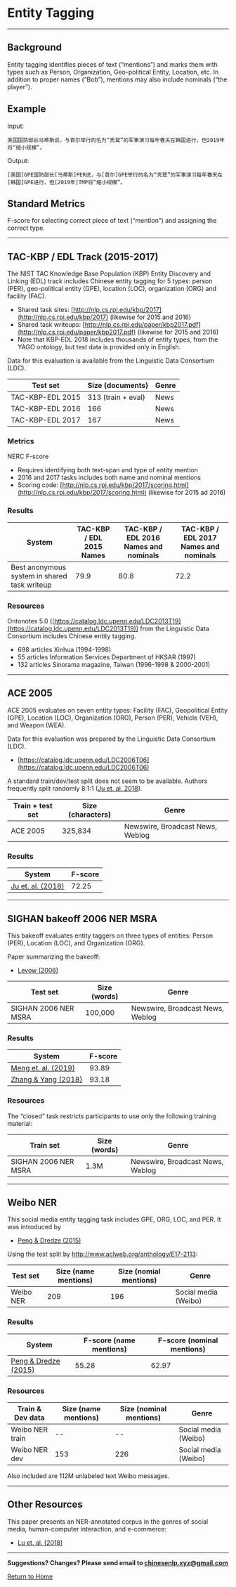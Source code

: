 # Entity Tagging

---

## Background

Entity tagging identifies pieces of text (“mentions”) and marks them with types such as Person, Organization, Geo-political Entity, Location, etc.  In addition to proper names (“Bob”), mentions may also include nominals (“the player”).

## Example

Input:

```
美国国防部长马蒂斯说，与首尔举行的名为“秃鹫”的军事演习每年春天在韩国进行，但2019年将“缩小规模”。
```

Output:

```
[美国]GPE国防部长[马蒂斯]PER说，与[首尔]GPE举行的名为“秃鹫”的军事演习每年春天在[韩国]GPE进行，但[2019年]TMP将“缩小规模”。
```

## Standard Metrics

F-score for selecting correct piece of text (“mention”) and assigning the correct type.



---

## TAC-KBP / EDL Track (2015-2017)

The NIST TAC Knowledge Base Population (KBP) Entity Discovery and Linking (EDL) track includes Chinese entity tagging for 5 types: person (PER), geo-political entity (GPE), location (LOC), organization (ORG) and facility (FAC).
* Shared task sites: [http://nlp.cs.rpi.edu/kbp/2017](http://nlp.cs.rpi.edu/kbp/2017) (likewise for 2015 and 2016)
* Shared task writeups: [http://nlp.cs.rpi.edu/paper/kbp2017.pdf](http://nlp.cs.rpi.edu/paper/kbp2017.pdf) (likewise for 2015 and 2016)
* Note that KBP-EDL 2018 includes thousands of entity types, from the YAGO ontology, but test data is provided only in English.

Data for this evaluation is available from the Linguistic Data Consortium (LDC).

| Test set | Size (documents) | Genre | 
| --- | --- | --- |
| TAC-KBP-EDL 2015| 313 (train + eval) | News 
| TAC-KBP-EDL 2016 | 166 | News |
| TAC-KBP-EDL 2017 | 167 | News |
  
  
  
### Metrics

NERC F-score
* Requires identifying both text-span and type of entity mention
* 2016 and 2017 tasks includes both name and nominal mentions
* Scoring code: [http://nlp.cs.rpi.edu/kbp/2017/scoring.html](http://nlp.cs.rpi.edu/kbp/2017/scoring.html) (likewise for 2015 ad 2016)


### Results

| System | TAC-KBP / EDL 2015 Names | TAC-KBP / EDL 2016 Names and nominals | TAC-KBP / EDL 2017 Names and nominals |
| --- | --- | --- | --- |
| Best anonymous system in shared task writeup| 79.9 | 80.8 | 72.2 |
 
### Resources

Ontonotes 5.0 ([https://catalog.ldc.upenn.edu/LDC2013T19](https://catalog.ldc.upenn.edu/LDC2013T19)) from the Linguistic Data Consortium includes Chinese entity tagging.
* 698 articles Xinhua (1994-1998)
* 55 articles Information Services Department of HKSAR (1997)
* 132 articles Sinorama magazine, Taiwan (1996-1998 & 2000-2001)


---

## ACE 2005

ACE 2005 evaluates on seven entity types: Facility (FAC), Geopolitical Entity (GPE), Location (LOC), Organization (ORG), Person (PER), Vehicle (VEH), and Weapon (WEA).

Data for this evaluation was prepared by the Linguistic Data Consortium (LDC).
* [https://catalog.ldc.upenn.edu/LDC2006T06](https://catalog.ldc.upenn.edu/LDC2006T06)

A standard train/dev/test split does not seem to be available.  Authors frequently split randomly 8:1:1 ([Ju et. al. 2018](http://www.aclweb.org/anthology/N18-1131)).

  
| Train + test set| Size (characters) | Genre |
| --- | --- | --- |
| ACE 2005| 325,834 | Newswire, Broadcast News, Weblog |
  

### Results

| System | F-score |
| --- | --- |
| [Ju et. al. (2018)](http://www.aclweb.org/anthology/N18-1131) | 72.25 | 


---

## SIGHAN bakeoff 2006 NER MSRA

This bakeoff evaluates entity taggers on three types of entities: Person (PER), Location (LOC), and Organization (ORG).

Paper summarizing the bakeoff:
* [Levow (2006)](http://acl-arc.comp.nus.edu.sg/archives/acl-arc-090501d4/data/pdf/anthology-PDF/W/W06/W06-0115.pdf) 
  
| Test set | Size (words) | Genre | 
| --- | --- | --- |
| SIGHAN 2006 NER MSRA | 100,000 | Newswire, Broadcast News, Weblog |
  
### Results

| System | F-score |
| --- | --- | 
| [Meng et. al. (2019)](https://arxiv.org/abs/1901.10125) | 93.89 | 
| [Zhang & Yang (2018)](http://aclweb.org/anthology/P18-1144) | 93.18 |
 
### Resources 

The “closed” task restricts participants to use only the following training material:

| Train set | Size (words) | Genre |
| --- | --- | --- |
| SIGHAN 2006 NER MSRA | 1.3M  | Newswire, Broadcast News, Weblog |


---

## Weibo NER

This social media entity tagging task includes GPE, ORG, LOC, and PER.  It was introduced by
* [Peng & Dredze (2015)](https://aclweb.org/anthology/D15-1064)

Using the test split by http://www.aclweb.org/anthology/E17-2113:
  
| Test set | Size (name mentions) | Size (nomial mentions) | Genre |
| --- | --- | --- | --- |
| Weibo NER | 209 | 196 | Social media (Weibo) |
  

### Results

| System | F-score (name mentions) | F-score (nominal mentions) |
| --- | --- | --- |
| [Peng & Dredze (2015)](https://www.cs.jhu.edu/~npeng/papers/golden_horse_supplement.pdf) | 55.28 | 62.97 |
 
### Resources

| Train & Dev data | Size (name mentions) | Size (nominal mentions) | Genre |
| --- | --- | --- | --- |
| Weibo NER train | --  | -- | Social media (Weibo) |
| Weibo NER  dev | 153 | 226 | Social media (Weibo) |

Also included are 112M unlabeled text Weibo messages.

---


## Other Resources

This paper presents an NER-annotated corpus in the genres of social media, human-computer interaction, and e-commerce:
* [Lu et. al. (2018)](http://aclweb.org/anthology/L18-1706) 


---

**Suggestions? Changes? Please send email to [chinesenlp.xyz@gmail.com](mailto:chinesenlp.xyz@gmail.com)**

[Return to Home](../index.md)

